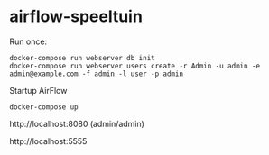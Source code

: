 # airflow-speeltuin


Run once:

    docker-compose run webserver db init
    docker-compose run webserver users create -r Admin -u admin -e admin@example.com -f admin -l user -p admin


Startup AirFlow

    docker-compose up



http://localhost:8080 (admin/admin)

http://localhost:5555